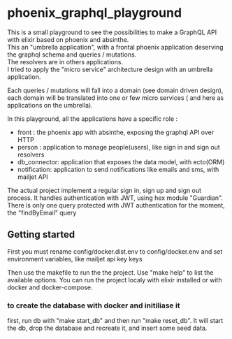 # phoenix_graphql_playground

This is a small playground to see the possibilities to make a GraphQL API with elixir based on phoenix and absinthe.  
This an "umbrella application", with a frontal phoenix application deserving the graphql schema and queries / mutations.  
The resolvers are in others applications.  
I tried to apply the "micro service" architecture design with an umbrella application.  

Each queries / mutations will fall into a domain (see domain driven design), each domain will be translated into one or few micro services ( and here as applications on the umbrella).

In this playground, all the applications have a specific role :

- front : the phoenix app with absinthe, exposing the graphql API over HTTP
- person : application to manage people(users), like sign in and sign out resolvers
- db_connector: application that exposes the data model, with ecto(ORM)
- notification: application to send notifications like emails and sms, with mailjet API

The actual project implement a regular sign in, sign up and sign out process.
It handles authentication with JWT, using hex module "Guardian".
There is only one query protected with JWT authentication for the moment, the "findByEmail" query

## Getting started

First you must rename config/docker.dist.env to config/docker.env and set environment variables, like mailjet api key keys

Then use the makefile to run the the project.
Use "make help" to list the available options.
You can run the project localy with elixir installed or with docker and docker-compose.




### to create the database with docker and initiliase it
first, run db with "make start_db" and then run "make reset_db".
It will start the db, drop the database and recreate it, and insert some seed data. 